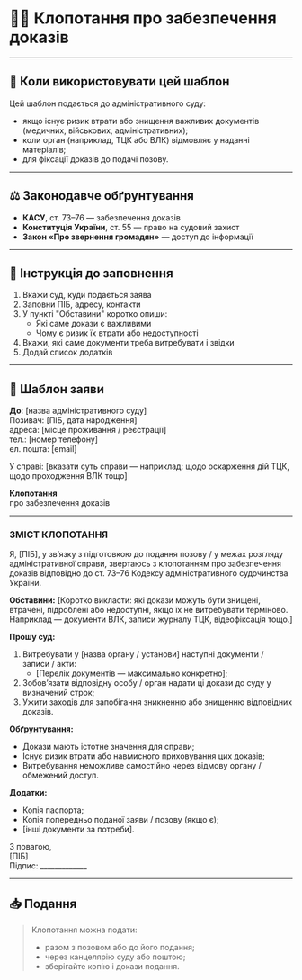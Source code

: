 # 🧑‍⚖️ Клопотання про забезпечення доказів

---

## 📘 Коли використовувати цей шаблон
Цей шаблон подається до адміністративного суду:
- якщо існує ризик втрати або знищення важливих документів (медичних, військових, адміністративних);
- коли орган (наприклад, ТЦК або ВЛК) відмовляє у наданні матеріалів;
- для фіксації доказів до подачі позову.

---

## ⚖️ Законодавче обґрунтування
- **КАСУ**, ст. 73–76 — забезпечення доказів
- **Конституція України**, ст. 55 — право на судовий захист
- **Закон «Про звернення громадян»** — доступ до інформації

---

## 📝 Інструкція до заповнення
1. Вкажи суд, куди подається заява
2. Заповни ПІБ, адресу, контакти
3. У пункті "Обставини" коротко опиши:
   - Які саме докази є важливими
   - Чому є ризик їх втрати або недоступності
4. Вкажи, які саме документи треба витребувати і звідки
5. Додай список додатків

---

## 📄 Шаблон заяви

**До**: [назва адміністративного суду]  
Позивач: [ПІБ, дата народження]  
адреса: [місце проживання / реєстрації]  
тел.: [номер телефону]  
ел. пошта: [email]  

У справі: [вказати суть справи — наприклад: щодо оскарження дій ТЦК, щодо проходження ВЛК тощо]  

**Клопотання**  
про забезпечення доказів

---

### **ЗМІСТ КЛОПОТАННЯ**

Я, [ПІБ], у зв’язку з підготовкою до подання позову / у межах розгляду адміністративної справи, звертаюсь з клопотанням про забезпечення доказів відповідно до ст. 73–76 Кодексу адміністративного судочинства України.

**Обставини:**
[Коротко викласти: які докази можуть бути знищені, втрачені, підроблені або недоступні, якщо їх не витребувати терміново. Наприклад — документи ВЛК, записи журналу ТЦК, відеофіксація тощо.]

**Прошу суд:**
1. Витребувати у [назва органу / установи] наступні документи / записи / акти:
   - [Перелік документів — максимально конкретно];
2. Зобов’язати відповідну особу / орган надати ці докази до суду у визначений строк;
3. Ужити заходів для запобігання зникненню або знищенню відповідних доказів.

**Обґрунтування:**
- Докази мають істотне значення для справи;
- Існує ризик втрати або навмисного приховування цих доказів;
- Витребування неможливе самостійно через відмову органу / обмежений доступ.

**Додатки:**
- Копія паспорта;
- Копія попередньо поданої заяви / позову (якщо є);
- [інші документи за потреби].

З повагою,  
[ПІБ]  
Підпис: _____________

---

## 📥 Подання
> Клопотання можна подати:
> - разом з позовом або до його подання;
> - через канцелярію суду або поштою;
> - зберігайте копію і докази подання.

